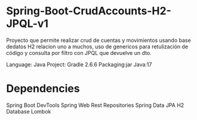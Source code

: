 # Spring-Boot-CrudAccounts-H2-JPQL-v1

Proyecto que permite realizar crud de cuentas y movimientos usando base dedatos H2 relacion uno a muchos, uso de genericos para retulización de código y consulta por filtro con JPQL que devuelve un dto.

Language: Java
Project: Gradle 2.6.6
Packaging:jar
Java:17

# Dependencies
Spring Boot DevTools 
Spring Web
Rest Repositories
Spring Data JPA
H2 Database
Lombok 
